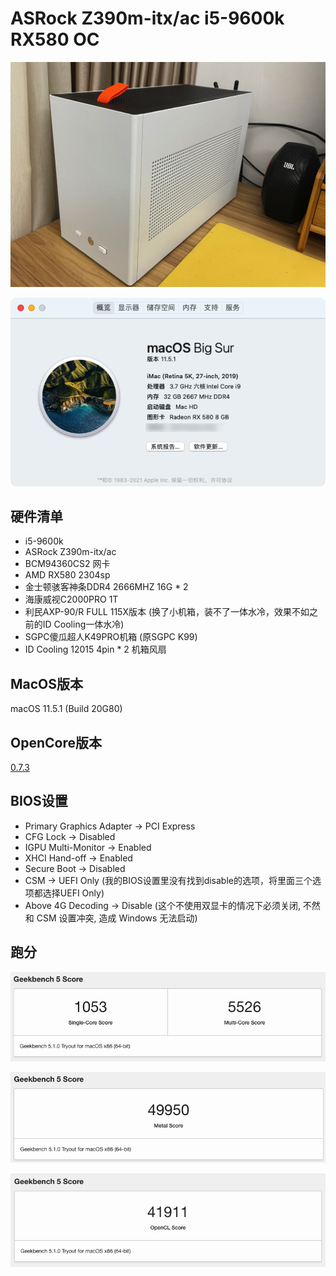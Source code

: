 # ASRock Z390m-itx/ac i5-9600k RX580 OC

![](./images/外观.png)

![](./images/关于本机.png)

## 硬件清单

- i5-9600k
- ASRock Z390m-itx/ac
- BCM94360CS2 网卡
- AMD RX580 2304sp
- 金士顿骇客神条DDR4 2666MHZ 16G * 2
- 海康威视C2000PRO 1T
- 利民AXP-90/R FULL 115X版本 (换了小机箱，装不了一体水冷，效果不如之前的ID Cooling一体水冷)
- SGPC傻瓜超人K49PRO机箱 (原SGPC K99)
- ID Cooling 12015 4pin * 2 机箱风扇

## MacOS版本

macOS 11.5.1 (Build 20G80)

## OpenCore版本

[0.7.3](https://github.com/acidanthera/OpenCorePkg/releases/tag/0.7.3)

## BIOS设置

- Primary Graphics Adapter -> PCI Express
- CFG Lock -> Disabled
- IGPU Multi-Monitor -> Enabled
- XHCI Hand-off -> Enabled
- Secure Boot -> Disabled
- CSM -> UEFI Only (我的BIOS设置里没有找到disable的选项，将里面三个选项都选择UEFI Only)
- Above 4G Decoding -> Disable (这个不使用双显卡的情况下必须关闭, 不然和 CSM 设置冲突, 造成 Windows 无法启动)

## 跑分

![](./images/CPU_Score.png)

![](./images/Metal_Score.png)

![](./images/OpenCL_Score.png)